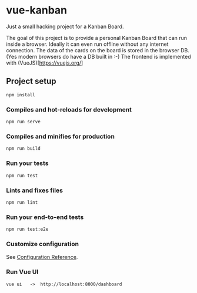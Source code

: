 # vue-kanban

Just a small hacking project for a Kanban Board.

The goal of this project is to provide a personal Kanban Board that can run inside a browser.
Ideally it can even run offline without any internet connection.
The data of the cards on the board is stored in the browser DB. (Yes modern browsers do have a DB built in :-)
The frontend is implemented with (VueJS)[https://vuejs.org/]


## Project setup
```
npm install
```

### Compiles and hot-reloads for development
```
npm run serve
```

### Compiles and minifies for production
```
npm run build
```

### Run your tests
```
npm run test
```

### Lints and fixes files
```
npm run lint
```

### Run your end-to-end tests
```
npm run test:e2e
```

### Customize configuration
See [Configuration Reference](https://cli.vuejs.org/config/).

### Run Vue UI
```
vue ui   ->  http://localhost:8000/dashboard
```
